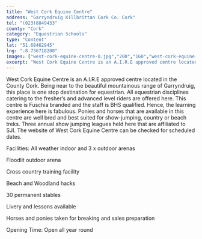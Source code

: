 ```yaml
---
title: "West Cork Equine Centre"
address: "Garryndruig Killbrittan Cork Co. Cork"
tel: "(023)8849433"
county: "Cork"
category: "Equestrian Schools"
type: "Content"
lat: "51.68462945"
lng: "-8.736718208"
images: ["west-cork-equine-centre-0.jpg","200","160","west-cork-equine-centre-4.jpg","400","155"]
excerpt: "West Cork Equine Centre is an A.I.R.E approved centre located in the County Cork. Being near to the beautiful mountainous range of Garryndruig, this p..."
---
```

<p>West Cork Equine Centre is an A.I.R.E approved centre located in the County Cork. Being near to the beautiful mountainous range of Garryndruig, this place is one stop destination for equestrian. All equestrian disciplines catering to the fresher&rsquo;s and advanced level riders are offered here. This centre is Fuschia branded and the staff is BHS qualified. Hence, the learning experience here is fabulous. Ponies and horses that are available in this centre are well bred and best suited for show-jumping, country or beach treks. Three annual show jumping leagues held here that are affiliated to SJI. The website of West Cork Equine Centre can be checked for scheduled dates.</p>  
    <p>Facilities: All weather indoor and 3 x outdoor arenas</p> 
    <p>  Floodlit outdoor arena</p> 
    <p>   Cross country training facility</p> 
    <p>   Beach and Woodland hacks</p> 
    <p> 30 permanent stables</p> 
    <p> Livery and lessons available</p> 
    <p>  Horses and ponies taken for breaking and sales preparation</p> 
    <p>Opening Time: Open all year round</p>